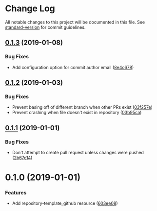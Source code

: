 # Change Log

All notable changes to this project will be documented in this file. See [standard-version](https://github.com/conventional-changelog/standard-version) for commit guidelines.

## [0.1.3](https://github.com/edahlseng/terraform-provider-repository-template/compare/v0.1.2...v0.1.3) (2019-01-08)


### Bug Fixes

* Add configuration option for commit author email ([8e4c678](https://github.com/edahlseng/terraform-provider-repository-template/commit/8e4c678))



## [0.1.2](https://github.com/edahlseng/terraform-provider-repository-template/compare/v0.1.1...v0.1.2) (2019-01-03)


### Bug Fixes

* Prevent basing off of different branch when other PRs exist ([03f257e](https://github.com/edahlseng/terraform-provider-repository-template/commit/03f257e))
* Prevent crashing when file doesn't exist in repository ([03b95ca](https://github.com/edahlseng/terraform-provider-repository-template/commit/03b95ca))



## [0.1.1](https://github.com/edahlseng/terraform-provider-repository-template/compare/v0.1.0...v0.1.1) (2019-01-01)


### Bug Fixes

* Don't attempt to create pull request unless changes were pushed ([2b67e14](https://github.com/edahlseng/terraform-provider-repository-template/commit/2b67e14))



# 0.1.0 (2019-01-01)


### Features

* Add repository-template_github resource ([603ee08](https://github.com/edahlseng/terraform-provider-repository-template/commit/603ee08))
